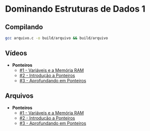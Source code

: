 # Dominando Estruturas de Dados 1

## Compilando

```bash
gcc arquivo.c -o build/arquivo && build/arquivo
```

## Vídeos

- **Ponteiros**
  - [#1 - Variáveis e a Memória RAM](https://www.youtube.com/watch?v=ucupombJuUM)
  - [#2 - Introdução a Ponteiros](https://www.youtube.com/watch?v=GLV71ky3OCw)
  - [#3 - Aprofundando em Ponteiros](https://www.youtube.com/watch?v=3ugbgPZbodo)

## Arquivos

- **Ponteiros**
  - [#1 - Variáveis e a Memória RAM](https://github.com/Anderson-X-Araujo/estrutura-de-dados-em-c/tree/main/variaveis-e-memoria)
  - [#2 - Introdução a Ponteiros](https://github.com/Anderson-X-Araujo/estrutura-de-dados-em-c/tree/main/ponteiros)
  - [#3 - Aprofundando em Ponteiros](https://github.com/Anderson-X-Araujo/estrutura-de-dados-em-c/tree/main/ponteiros)
